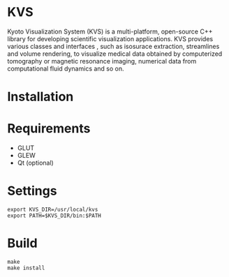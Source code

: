 KVS
===
Kyoto Visualization System (KVS) is a multi-platform, open-source C++ library for developing scientific visualization applications. KVS provides various classes and interfaces , such as isosurace extraction, streamlines and volume rendering, to visualize medical data obtained by computerized tomography or magnetic resonance imaging, numerical data from computational fluid dynamics and so on.

# Installation

# Requirements
* GLUT
* GLEW
* Qt (optional)

# Settings
```
export KVS_DIR=/usr/local/kvs
export PATH=$KVS_DIR/bin:$PATH
```

# Build
```
make
make install
```
